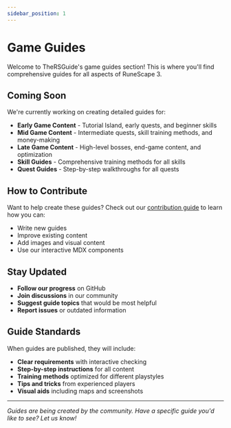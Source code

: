 ```yaml
---
sidebar_position: 1
---
```


# Game Guides

Welcome to TheRSGuide's game guides section! This is where you'll find comprehensive guides for all aspects of RuneScape 3.

## Coming Soon

We're currently working on creating detailed guides for:

- **Early Game Content** - Tutorial Island, early quests, and beginner skills
- **Mid Game Content** - Intermediate quests, skill training methods, and money-making
- **Late Game Content** - High-level bosses, end-game content, and optimization
- **Skill Guides** - Comprehensive training methods for all skills
- **Quest Guides** - Step-by-step walkthroughs for all quests

## How to Contribute

Want to help create these guides? Check out our [contribution guide](/contribute) to learn how you can:

- Write new guides
- Improve existing content
- Add images and visual content
- Use our interactive MDX components

## Stay Updated

- **Follow our progress** on GitHub
- **Join discussions** in our community
- **Suggest guide topics** that would be most helpful
- **Report issues** or outdated information

## Guide Standards

When guides are published, they will include:

- **Clear requirements** with interactive checking
- **Step-by-step instructions** for all content
- **Training methods** optimized for different playstyles
- **Tips and tricks** from experienced players
- **Visual aids** including maps and screenshots

---

*Guides are being created by the community. Have a specific guide you'd like to see? Let us know!*
